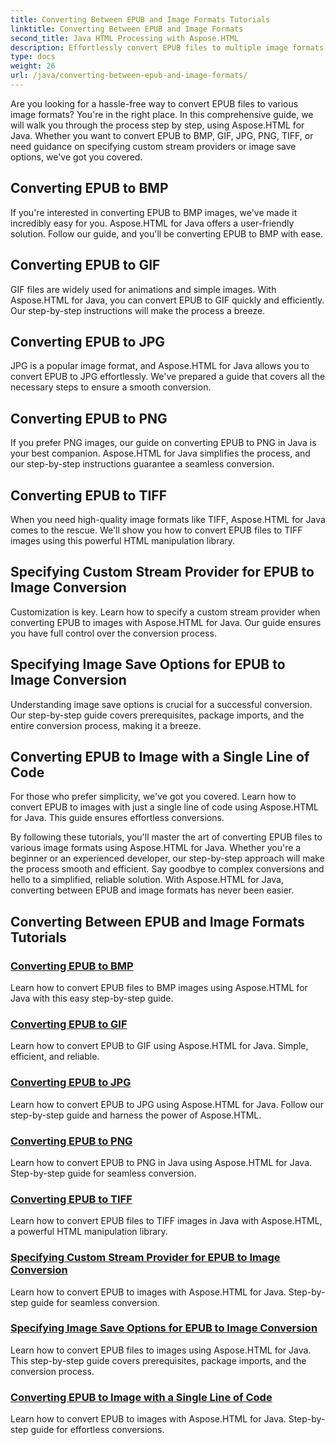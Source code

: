 ```yaml
---
title: Converting Between EPUB and Image Formats Tutorials
linktitle: Converting Between EPUB and Image Formats
second_title: Java HTML Processing with Aspose.HTML
description: Effortlessly convert EPUB files to multiple image formats using Aspose.HTML for Java. Step-by-step guide for seamless conversions.
type: docs
weight: 26
url: /java/converting-between-epub-and-image-formats/
---
```


Are you looking for a hassle-free way to convert EPUB files to various image formats? You're in the right place. In this comprehensive guide, we will walk you through the process step by step, using Aspose.HTML for Java. Whether you want to convert EPUB to BMP, GIF, JPG, PNG, TIFF, or need guidance on specifying custom stream providers or image save options, we've got you covered.

## Converting EPUB to BMP
If you're interested in converting EPUB to BMP images, we've made it incredibly easy for you. Aspose.HTML for Java offers a user-friendly solution. Follow our guide, and you'll be converting EPUB to BMP with ease. 

## Converting EPUB to GIF
GIF files are widely used for animations and simple images. With Aspose.HTML for Java, you can convert EPUB to GIF quickly and efficiently. Our step-by-step instructions will make the process a breeze.

## Converting EPUB to JPG
JPG is a popular image format, and Aspose.HTML for Java allows you to convert EPUB to JPG effortlessly. We've prepared a guide that covers all the necessary steps to ensure a smooth conversion.

## Converting EPUB to PNG
If you prefer PNG images, our guide on converting EPUB to PNG in Java is your best companion. Aspose.HTML for Java simplifies the process, and our step-by-step instructions guarantee a seamless conversion.

## Converting EPUB to TIFF
When you need high-quality image formats like TIFF, Aspose.HTML for Java comes to the rescue. We'll show you how to convert EPUB files to TIFF images using this powerful HTML manipulation library.

## Specifying Custom Stream Provider for EPUB to Image Conversion
Customization is key. Learn how to specify a custom stream provider when converting EPUB to images with Aspose.HTML for Java. Our guide ensures you have full control over the conversion process.

## Specifying Image Save Options for EPUB to Image Conversion
Understanding image save options is crucial for a successful conversion. Our step-by-step guide covers prerequisites, package imports, and the entire conversion process, making it a breeze.

## Converting EPUB to Image with a Single Line of Code
For those who prefer simplicity, we've got you covered. Learn how to convert EPUB to images with just a single line of code using Aspose.HTML for Java. This guide ensures effortless conversions.

By following these tutorials, you'll master the art of converting EPUB files to various image formats using Aspose.HTML for Java. Whether you're a beginner or an experienced developer, our step-by-step approach will make the process smooth and efficient. Say goodbye to complex conversions and hello to a simplified, reliable solution. With Aspose.HTML for Java, converting between EPUB and image formats has never been easier.
## Converting Between EPUB and Image Formats Tutorials
### [Converting EPUB to BMP](./convert-epub-to-bmp/)
Learn how to convert EPUB files to BMP images using Aspose.HTML for Java with this easy step-by-step guide.
### [Converting EPUB to GIF](./convert-epub-to-gif/)
Learn how to convert EPUB to GIF using Aspose.HTML for Java. Simple, efficient, and reliable.
### [Converting EPUB to JPG](./convert-epub-to-jpg/)
Learn how to convert EPUB to JPG using Aspose.HTML for Java. Follow our step-by-step guide and harness the power of Aspose.HTML.
### [Converting EPUB to PNG](./convert-epub-to-png/)
Learn how to convert EPUB to PNG in Java using Aspose.HTML for Java. Step-by-step guide for seamless conversion.
### [Converting EPUB to TIFF](./convert-epub-to-tiff/)
Learn how to convert EPUB files to TIFF images in Java with Aspose.HTML, a powerful HTML manipulation library.
### [Specifying Custom Stream Provider for EPUB to Image Conversion](./convert-epub-to-image-specify-custom-stream-provider/)
Learn how to convert EPUB to images with Aspose.HTML for Java. Step-by-step guide for seamless conversion.
### [Specifying Image Save Options for EPUB to Image Conversion](./convert-epub-to-image-specify-image-save-options/)
Learn how to convert EPUB files to images using Aspose.HTML for Java. This step-by-step guide covers prerequisites, package imports, and the conversion process.
### [Converting EPUB to Image with a Single Line of Code](./convert-epub-to-image-single-line/)
Learn how to convert EPUB to images with Aspose.HTML for Java. Step-by-step guide for effortless conversions.